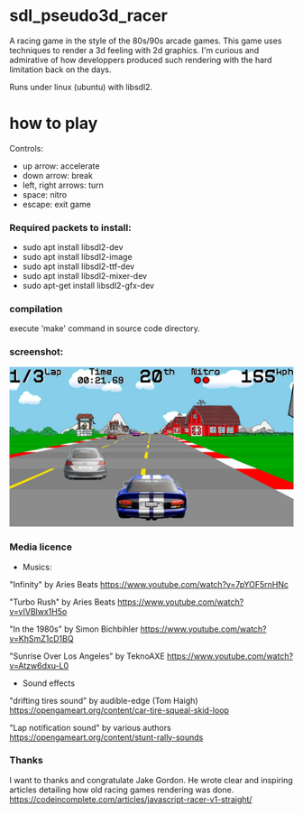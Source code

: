 # sdl_pseudo3d_racer
A racing game in the style of the 80s/90s arcade games.
This game uses techniques to render a 3d feeling with 2d graphics.
I'm curious and admirative of how developpers produced such rendering with the hard limitation back on the days.

Runs under linux (ubuntu) with libsdl2.

# how to play
Controls:
- up arrow:             accelerate
- down arrow:           break
- left, right arrows:   turn
- space:                nitro
- escape:               exit game

### Required packets to install:
- sudo apt install libsdl2-dev
- sudo apt install libsdl2-image
- sudo apt install libsdl2-ttf-dev
- sudo apt install libsdl2-mixer-dev
- sudo apt-get install libsdl2-gfx-dev

### compilation
execute 'make' command in source code directory.

### screenshot:
![screenshot](https://raw.githubusercontent.com/louvetr/sdl_pseudo3d_racer/master/screenshot_game.png "game screen")


### Media licence
- Musics:

"Infinity" by Aries Beats
https://www.youtube.com/watch?v=7pYOF5rnHNc

"Turbo Rush" by Aries Beats
https://www.youtube.com/watch?v=yIVBlwx1H5o

"In the 1980s" by Simon Bichbihler
https://www.youtube.com/watch?v=KhSmZ1cD1BQ

"Sunrise Over Los Angeles" by TeknoAXE 
https://www.youtube.com/watch?v=Atzw6dxu-L0


- Sound effects

"drifting tires sound" by audible-edge (Tom Haigh)
https://opengameart.org/content/car-tire-squeal-skid-loop

"Lap notification sound" by various authors
https://opengameart.org/content/stunt-rally-sounds


### Thanks
I want to thanks and congratulate Jake Gordon.
He wrote clear and inspiring articles detailing how old racing games rendering was done.
https://codeincomplete.com/articles/javascript-racer-v1-straight/

